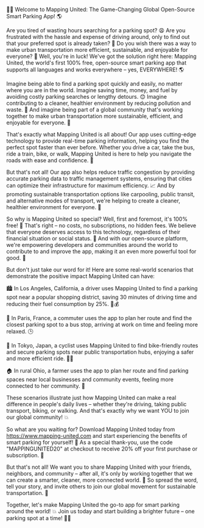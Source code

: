 🚗💨 Welcome to Mapping United: The Game-Changing Global Open-Source Smart Parking App! 🌎

Are you tired of wasting hours searching for a parking spot? 😩 Are you frustrated with the hassle and expense of driving around, only to find out that your preferred spot is already taken? 🤯 Do you wish there was a way to make urban transportation more efficient, sustainable, and enjoyable for everyone? 🌟 Well, you're in luck! We've got the solution right here: Mapping United, the world's first 100% free, open-source smart parking app that supports all languages and works everywhere – yes, EVERYWHERE! 🌎

Imagine being able to find a parking spot quickly and easily, no matter where you are in the world. Imagine saving time, money, and fuel by avoiding costly parking searches or lengthy detours. 😊 Imagine contributing to a cleaner, healthier environment by reducing pollution and waste. 🌿 And imagine being part of a global community that's working together to make urban transportation more sustainable, efficient, and enjoyable for everyone. 🌟

That's exactly what Mapping United is all about! Our app uses cutting-edge technology to provide real-time parking information, helping you find the perfect spot faster than ever before. Whether you drive a car, take the bus, ride a train, bike, or walk, Mapping United is here to help you navigate the roads with ease and confidence. 🚗

But that's not all! Our app also helps reduce traffic congestion by providing accurate parking data to traffic management systems, ensuring that cities can optimize their infrastructure for maximum efficiency. 📈 And by promoting sustainable transportation options like carpooling, public transit, and alternative modes of transport, we're helping to create a cleaner, healthier environment for everyone. 🌟

So why is Mapping United so special? Well, first and foremost, it's 100% free! 💸 That's right – no costs, no subscriptions, no hidden fees. We believe that everyone deserves access to this technology, regardless of their financial situation or social status. 🤝 And with our open-source platform, we're empowering developers and communities around the world to contribute to and improve the app, making it an even more powerful tool for good. 💪

But don't just take our word for it! Here are some real-world scenarios that demonstrate the positive impact Mapping United can have:

🏙️ In Los Angeles, California, a driver uses Mapping United to find a parking spot near a popular shopping district, saving 30 minutes of driving time and reducing their fuel consumption by 25%. 🚗💰

🚌 In Paris, France, a commuter uses the app to plan her route and find the closest parking spot to a bus stop, arriving at work on time and feeling more relaxed. 🕒️

🚂 In Tokyo, Japan, a cyclist uses Mapping United to find bike-friendly routes and secure parking spots near public transportation hubs, enjoying a safer and more efficient ride. 🚴‍♂️

🏠 In rural Ohio, a farmer uses the app to plan her route and find parking spaces near local businesses and community events, feeling more connected to her community. 🌾

These scenarios illustrate just how Mapping United can make a real difference in people's daily lives – whether they're driving, taking public transport, biking, or walking. And that's exactly why we want YOU to join our global community! 💥

So what are you waiting for? Download Mapping United today from https://www.mapping-united.com and start experiencing the benefits of smart parking for yourself! 📲 As a special thank-you, use the code "MAPPINGUNITED20" at checkout to receive 20% off your first purchase or subscription. 🎁

But that's not all! We want you to share Mapping United with your friends, neighbors, and community – after all, it's only by working together that we can create a smarter, cleaner, more connected world. 🌟 So spread the word, tell your story, and invite others to join our global movement for sustainable transportation. 📢

Together, let's make Mapping United the go-to app for smart parking around the world! 💥 Join us today and start building a brighter future – one parking spot at a time! 🚗💕